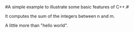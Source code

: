 #A simple example to illustrate some basic features of C++.# 

It computes the sum of the integers between n and m.

A little more than "hello world".



